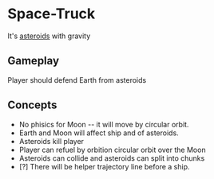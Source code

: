 # Space-Truck
It's [asteroids](https://en.wikipedia.org/wiki/Asteroids_%28video_game%29) with gravity

## Gameplay
Player should defend Earth from asteroids

## Concepts
* No phisics for Moon -- it will move by circular orbit.
* Earth and Moon will affect ship and of asteroids.
* Asteroids kill player
* Player can refuel by orbition circular orbit over the Moon
* Asteroids can collide and asteroids can split into chunks
* [?] There will be helper trajectory line before a ship.
